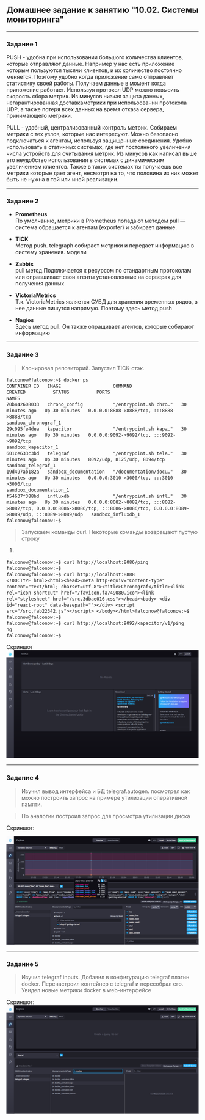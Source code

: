 ## Домашнее задание к занятию "10.02. Системы мониторинга"
***

### Задание 1

PUSH - удобна при использовании большого количества клиентов, которые отправляют данные. 
Например у нас есть приложение которым пользуются тысячи клиентов, и их количество постоянно меняется. 
Поэтому удобно когда приложение само отправляет статистику своей работы. 
Получаем данные в момент когда приложение работает. Используя протокол UDP можно повысить скорость сбора метрик.
Из минусов низкая защита данных, негарантированная доставкаметрики при использовании протокола UDP, а также потеря всех данных на время отказа сервера, 
принимающего метрики.

PULL - удобный, централизованный контроль метрик. Собираем метрики с тех узлов, которые нас интересуют. Можно безопасно подключаться к агентам, используя защищенные соединения. Удобно использовать в статичных системах, где нет постоянного увеличения числа устройств для считывания метрик. 
Из минусов как написал выше это неудобство использования в системах с динамическим увеличением клиентов. Также в таких системах ты получаешь все метрики которые дает агент, несмотря на то, что половина из них может быть не нужна в той или иной реализации.

***

###  Задание 2
-  **Prometheus**   
 По умолчанию, метрики в Prometheus попадают методом pull — система обращается к агентам (exporter) и забирает данные. 

 - **TICK**   
 Метод push. telegraph собирает метрики и  передает информацию в систему хранения. модели

 - **Zabbix**   
  pull метод.Подключается к ресурсом по стандартным протоколам или оправшивает свои агенты установленные на серверах для получения данных

  - **VictoriaMetrics**     
  Т.к. VictoriaMetrics является СУБД для хранения временных рядов, в нее данные пишутся напрямую. Поэтому здесь метод push

  - **Nagios**    
  Здесь метод pull. Он также опращивает агентов, которые собирают информацию


***
### Задание 3
> Клонировал репозиторий. Запустил TICK-стэк.
```
falconow@falconow:~$ docker ps
CONTAINER ID   IMAGE                   COMMAND                  CREATED          STATUS          PORTS                                                                                                                             NAMES
70b442608033   chrono_config           "/entrypoint.sh chro…"   30 minutes ago   Up 30 minutes   0.0.0.0:8888->8888/tcp, :::8888->8888/tcp                                                                                         sandbox_chronograf_1
29c095fe4dea   kapacitor               "/entrypoint.sh kapa…"   30 minutes ago   Up 30 minutes   0.0.0.0:9092->9092/tcp, :::9092->9092/tcp                                                                                         sandbox_kapacitor_1
601ce633c3bd   telegraf                "/entrypoint.sh tele…"   30 minutes ago   Up 30 minutes   8092/udp, 8125/udp, 8094/tcp                                                                                                      sandbox_telegraf_1
19d497ab182a   sandbox_documentation   "/documentation/docu…"   30 minutes ago   Up 30 minutes   0.0.0.0:3010->3000/tcp, :::3010->3000/tcp                                                                                         sandbox_documentation_1
f54637f388bd   influxdb                "/entrypoint.sh infl…"   30 minutes ago   Up 30 minutes   0.0.0.0:8082->8082/tcp, :::8082->8082/tcp, 0.0.0.0:8086->8086/tcp, :::8086->8086/tcp, 0.0.0.0:8089->8089/udp, :::8089->8089/udp   sandbox_influxdb_1
falconow@falconow:~$ 

```

> Запускаем команды curl. Некоторые команды возвращают пустую строку

1.  
```
falconow@falconow:~$ curl http://localhost:8086/ping
falconow@falconow:~$ 
falconow@falconow:~$ curl http://localhost:8888
<!DOCTYPE html><html><head><meta http-equiv="Content-type" content="text/html; charset=utf-8"><title>Chronograf</title><link rel="icon shortcut" href="/favicon.fa749080.ico"><link rel="stylesheet" href="/src.3dbae016.css"></head><body> <div id="react-root" data-basepath=""></div> <script src="/src.fab22342.js"></script> </body></html>falconow@falconow:~$ 
falconow@falconow:~$ 
falconow@falconow:~$ curl http://localhost:9092/kapacitor/v1/ping
ng
falconow@falconow:~$ 
```
Скриншот
![Скрин](./screenshots/screen1.png)
***

### Задание 4
> Изучил вывод интерфейса и БД telegraf.autogen. посмотрел как можно построить запрос на примере утилизации оперативной памяти. 

> По аналогии построил запрос для просмотра утилизации диска

Скриншот:

![Скрин](./screenshots/screen2.png)

***

### Задание 5
> Изучил telegraf inputs. Добавил в конфигурацию telegraf плагин docker. 
Перенастроил контейнер с telegraf и пересобрал его. Увидел новые метрики docker в web-интерфейсе

Скриншот:
![Скрин](./screenshots/screen3.png)